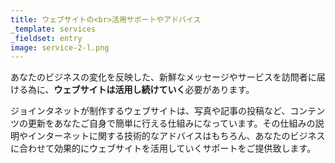```yaml
---
title: ウェブサイトの<br>活用サポートやアドバイス
_template: services
_fieldset: entry
image: service-2-l.png
---
```


あなたのビジネスの変化を反映した、新鮮なメッセージやサービスを訪問者に届ける為に、**ウェブサイトは活用し続けていく**必要があります。

ジョインタネットが制作するウェブサイトは、写真や記事の投稿など、コンテンツの更新をあなたご自身で簡単に行える仕組みになっています。その仕組みの説明やインターネットに関する技術的なアドバイスはもちろん、あなたのビジネスに合わせて効果的にウェブサイトを活用していくサポートをご提供致します。
